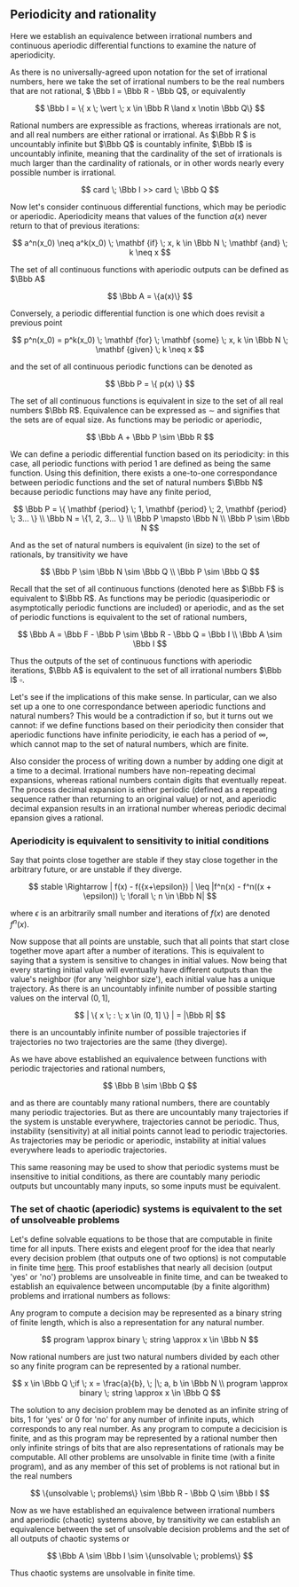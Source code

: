 
## Periodicity and rationality

Here we establish an equivalence between irrational numbers and continuous aperiodic differential functions to examine the nature of aperiodicity.

As there is no universally-agreed upon notation for the set of irrational numbers, here we take the set of irrational numbers to be the real numbers that are not rational, $ \Bbb I = \Bbb R - \Bbb Q$, or equivalently

$$ \Bbb I = \{ x \; \vert \; x \in \Bbb R \land x \notin \Bbb Q\} $$

Rational numbers are expressible as fractions, whereas irrationals are not, and all real numbers are either rational or irrational.  As $\Bbb R $ is uncountably infinite but $\Bbb Q$ is countably infinite, $\Bbb I$ is uncountably infinite, meaning that the cardinality of the set of irrationals is much larger than the cardinality of rationals, or in other words nearly every possible number is irrational.

$$
card \; \Bbb I  >> card \; \Bbb Q
$$

Now let's consider continuous differential functions, which may be periodic or aperiodic. Aperiodicity means that values of the function $a(x)$ never return to that of previous iterations:

$$
a^n(x_0) \neq a^k(x_0) \; \mathbf {if} \; x, k \in \Bbb N \; \mathbf {and} \; k \neq x
$$

The set of all continuous functions with aperiodic outputs can be defined as $\Bbb A$

$$ 
\Bbb A = \{a(x)\}
$$

Conversely, a periodic differential function is one which does revisit a previous point

$$
p^n(x_0) = p^k(x_0) \; \mathbf {for} \; \mathbf {some} \; x, k \in \Bbb N \; \mathbf {given} \; k \neq x
$$

and the set of all continuous periodic functions can be denoted as
 
$$
\Bbb P = \{ p(x) \}
$$

The set of all continuous functions is equivalent in size to the set of all real numbers $\Bbb R$.  Equivalence can be expressed as $\sim$ and signifies that the sets are of equal size.  As functions may be periodic or aperiodic,

$$
\Bbb A + \Bbb P \sim \Bbb R
$$

We can define a periodic differential function based on its periodicity: in this case, all periodic functions with period 1 are defined as being the same function. Using this definition, there exists a one-to-one correspondance between periodic functions and the set of natural numbers $\Bbb N$ because periodic functions may have any finite period,

$$
\Bbb P = \{ \mathbf {period} \; 1, \mathbf {period} \; 2, \mathbf {period} \; 3... \} \\
\Bbb N = \{1, 2, 3... \} \\
\Bbb P \mapsto \Bbb N \\
\Bbb P \sim \Bbb N
$$

And as the set of natural numbers is equivalent (in size) to the set of rationals, by transitivity we have

$$
\Bbb P \sim \Bbb N \sim \Bbb Q \\
\Bbb P \sim \Bbb Q
$$

Recall that the set of all continuous functions (denoted here as $\Bbb F$ is equivalent to $\Bbb R$.  As functions may be periodic (quasiperiodic or asymptotically periodic functions are included) or aperiodic, and as the set of periodic functions is equivalent to the set of rational numbers,

$$
\Bbb A = \Bbb F - \Bbb P \sim \Bbb R - \Bbb Q = \Bbb I \\
\Bbb A \sim \Bbb I
$$

Thus the outputs of the set of continuous functions with aperiodic iterations, $\Bbb A$ is equivalent to the set of all irrational numbers $\Bbb I$ $\square$.

Let's see if the implications of this make sense.  In particular, can we also set up a one to one correspondance between aperiodic functions and natural numbers? This would be a contradiction if so, but it turns out we cannot: if we define functions based on their periodicity then consider that aperiodic functions have infinite periodicity, ie each has a period of $\infty$, which cannot map to the set of natural numbers, which are finite.

Also consider the process of writing down a number by adding one digit at a time to a decimal.  Irrational numbers have non-repeating decimal expansions, whereas rational numbers contain digits that eventually repeat.  The process decimal expansion is either periodic (defined as a repeating sequence rather than returning to an original value) or not, and aperiodic decimal expansion results in an irrational number whereas periodic decimal epansion gives a rational.


### Aperiodicity is equivalent to sensitivity to initial conditions

Say that points close together are stable if they stay close together in the arbitrary future, or are unstable if they diverge.  

$$
stable \Rightarrow | f(x) - f({x+\epsilon}) | \leq |f^n(x) - f^n((x + \epsilon)) \; \forall \; n \in \Bbb N|
$$

where $\epsilon$ is an arbitrarily small number and iterations of $f(x)$ are denoted $f^n(x)$. 

Now suppose that all points are unstable, such that all points that start close together move apart after a number of iterations. This is equivalent to saying that a system is sensitive to changes in initial values.  Now being that every starting initial value will eventually have different outputs than the value's neighbor (for any 'neighbor size'), each initial value has a unique trajectory.  As there is an uncountably infinite number of possible starting values on the interval $(0,1]$, 

$$
| \{ x \; : \; x \in (0, 1] \} | = |\Bbb R|
$$

there is an uncountably infinite number of possible trajectories if trajectories no two trajectories are the same (they diverge).  

As we have above established an equivalence between functions with periodic trajectories and rational numbers, 

$$
\Bbb B \sim \Bbb Q
$$

and as there are countably many rational numbers, there are countably many periodic trajectories. But as there are uncountably many trajectories if the system is unstable everywhere, trajectories cannot be periodic. Thus, instability (sensitivity) at all initial points cannot lead to periodic trajectories. As trajectories may be periodic or aperiodic, instability at initial values everywhere leads to aperiodic trajectories.

This same reasoning may be used to show that periodic systems must be insensitive to initial conditions, as there are countably many periodic outputs but uncountably many inputs, so some inputs must be equivalent.

### The set of chaotic (aperiodic) systems is equivalent to the set of unsolveable problems

Let's define solvable equations to be those that are computable in finite time for all inputs.  There exists and elegent proof for the idea that nearly every decision problem (that outputs one of two options) is not computable in finite time [here](https://ocw.mit.edu/courses/electrical-engineering-and-computer-science/6-006-introduction-to-algorithms-fall-2011/lecture-videos/lecture-23-computational-complexity/).  This proof establishes that nearly all decision (output 'yes' or 'no') problems are unsolveable in finite time, and can be tweaked to establish an equivalence between uncomputable (by a finite algorithm) problems and irrational numbers as follows:

Any program to compute a decision may be represented as a binary string of finite length, which is also a representation for any natural number.  

$$ 
program \approx binary \; string \approx x \in \Bbb N
$$

Now rational numbers are just two natural numbers divided by each other so any finite program can be represented by a rational number.

$$ 
x \in \Bbb Q \;if \; x = \frac{a}{b}, \; |\; a, b \in \Bbb N \\
program \approx binary \; string \approx x \in \Bbb Q
$$

The solution to any decision problem may be denoted as an infinite string of bits, 1 for 'yes' or 0 for 'no' for any number of infinite inputs, which corresponds to any real number.  As any program to compute a decicision is finite, and as this program may be represented by a rational number then only infinite strings of bits that are also representations of rationals may be computable. All other problems are unsolvable in finite time (with a finite program), and as any member of this set of problems is not rational but in the real numbers

$$
\{unsolvable \; problems\} \sim \Bbb R - \Bbb Q \sim \Bbb I
$$

Now as we have established an equivalence between irrational numbers and aperiodic (chaotic) systems above, by transitivity we can establish an equivalence between the set of unsolvable decision problems and the set of all outputs of chaotic systems or 

$$ 
\Bbb A \sim \Bbb I \sim \{unsolvable \; problems\}
$$

Thus chaotic systems are unsolvable in finite time.










